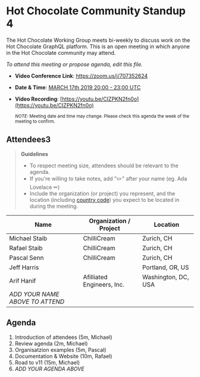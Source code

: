 # Hot Chocolate Community Standup 4

The Hot Chocolate Working Group meets bi-weekly to discuss work on the Hot Chocolate GraphQL platform. This is an open meeting in which anyone in the Hot Chocolate community may attend.

*To attend this meeting or propose agenda, edit this file.*

- **Video Conference Link**:  https://zoom.us/j/707352624
- **Date & Time**: [MARCH 17th 2019 20:00 - 23:00 UTC](https://www.timeanddate.com/worldclock/meetingdetails.html?year=2020&month=3&day=17&hour=20&min=0&sec=0&p1=268&p2=22&p3=224)
- **Video Recording**: [https://youtu.be/CIZPKN2fn0o](https://youtu.be/CIZPKN2fn0o)

  <small>*NOTE:* Meeting date and time may change. Please check this agenda the week of the meeting to confirm.</small>

## Attendees3

> **Guidelines**
> - To respect meeting size, attendees should be relevant to the agenda.
> - If you're willing to take notes, add "✏️" after your name (eg. Ada Lovelace ✏)
> - Include the organization (or project) you represent, and the location (including [country code](https://en.wikipedia.org/wiki/List_of_ISO_3166_country_codes#Current_ISO_3166_country_codes)) you expect to be located in during the meeting.

| Name                     | Organization / Project     | Location
| ------------------------ | -------------------------- | ------------------------
| Michael Staib            | ChilliCream                | Zurich, CH
| Rafael Staib             | ChilliCream                | Zurich, CH
| Pascal Senn              | ChilliCream                | Zurich, CH
| Jeff Harris		           |                            | Portland, OR, US
| Arif Hanif               | Afilliated Engineers, Inc. | Washington, DC, USA
| *ADD YOUR NAME ABOVE TO ATTEND*

## Agenda

1. Introduction of attendees (5m, Michael)
2. Review agenda (2m, Michael)
3. Organisatzion examples (5m, Pascal)
4. Documentation & Website (10m, Rafael)
5. Road to v11 (15m, Michael)
1. *ADD YOUR AGENDA ABOVE*
